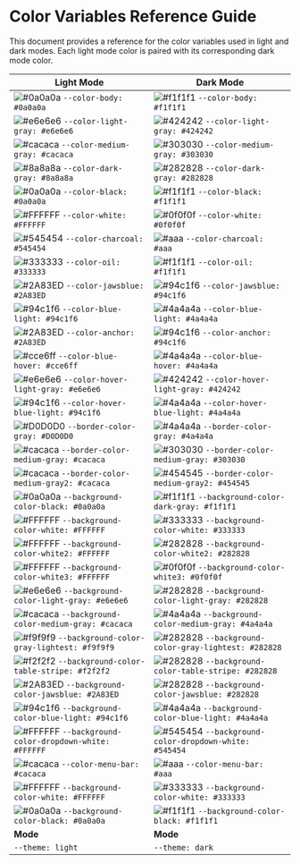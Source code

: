 # Color Variables Reference Guide

This document provides a reference for the color variables used in light and dark modes. Each light mode color is paired with its corresponding dark mode color.

| **Light Mode**                       | **Dark Mode**                        |
|--------------------------------------|--------------------------------------|
| ![#0a0a0a](https://via.placeholder.com/15/0a0a0a/000000?text=+) `--color-body: #0a0a0a` | ![#f1f1f1](https://via.placeholder.com/15/f1f1f1/000000?text=+) `--color-body: #f1f1f1` |
| ![#e6e6e6](https://via.placeholder.com/15/e6e6e6/000000?text=+) `--color-light-gray: #e6e6e6` | ![#424242](https://via.placeholder.com/15/424242/000000?text=+) `--color-light-gray: #424242` |
| ![#cacaca](https://via.placeholder.com/15/cacaca/000000?text=+) `--color-medium-gray: #cacaca` | ![#303030](https://via.placeholder.com/15/303030/000000?text=+) `--color-medium-gray: #303030` |
| ![#8a8a8a](https://via.placeholder.com/15/8a8a8a/000000?text=+) `--color-dark-gray: #8a8a8a` | ![#282828](https://via.placeholder.com/15/282828/000000?text=+) `--color-dark-gray: #282828` |
| ![#0a0a0a](https://via.placeholder.com/15/0a0a0a/000000?text=+) `--color-black: #0a0a0a` | ![#f1f1f1](https://via.placeholder.com/15/f1f1f1/000000?text=+) `--color-black: #f1f1f1` |
| ![#FFFFFF](https://via.placeholder.com/15/FFFFFF/000000?text=+) `--color-white: #FFFFFF` | ![#0f0f0f](https://via.placeholder.com/15/0f0f0f/000000?text=+) `--color-white: #0f0f0f` |
| ![#545454](https://via.placeholder.com/15/545454/000000?text=+) `--color-charcoal: #545454` | ![#aaa](https://via.placeholder.com/15/aaaaaa/000000?text=+) `--color-charcoal: #aaa` |
| ![#333333](https://via.placeholder.com/15/333333/000000?text=+) `--color-oil: #333333` | ![#f1f1f1](https://via.placeholder.com/15/f1f1f1/000000?text=+) `--color-oil: #f1f1f1` |
| ![#2A83ED](https://via.placeholder.com/15/2A83ED/000000?text=+) `--color-jawsblue: #2A83ED` | ![#94c1f6](https://via.placeholder.com/15/94c1f6/000000?text=+) `--color-jawsblue: #94c1f6` |
| ![#94c1f6](https://via.placeholder.com/15/94c1f6/000000?text=+) `--color-blue-light: #94c1f6` | ![#4a4a4a](https://via.placeholder.com/15/4a4a4a/000000?text=+) `--color-blue-light: #4a4a4a` |
| ![#2A83ED](https://via.placeholder.com/15/2A83ED/000000?text=+) `--color-anchor: #2A83ED` | ![#94c1f6](https://via.placeholder.com/15/94c1f6/000000?text=+) `--color-anchor: #94c1f6` |
| ![#cce6ff](https://via.placeholder.com/15/cce6ff/000000?text=+) `--color-blue-hover: #cce6ff` | ![#4a4a4a](https://via.placeholder.com/15/4a4a4a/000000?text=+) `--color-blue-hover: #4a4a4a` |
| ![#e6e6e6](https://via.placeholder.com/15/e6e6e6/000000?text=+) `--color-hover-light-gray: #e6e6e6` | ![#424242](https://via.placeholder.com/15/424242/000000?text=+) `--color-hover-light-gray: #424242` |
| ![#94c1f6](https://via.placeholder.com/15/94c1f6/000000?text=+) `--color-hover-blue-light: #94c1f6` | ![#4a4a4a](https://via.placeholder.com/15/4a4a4a/000000?text=+) `--color-hover-blue-light: #4a4a4a` |
| ![#D0D0D0](https://via.placeholder.com/15/D0D0D0/000000?text=+) `--border-color-gray: #D0D0D0` | ![#4a4a4a](https://via.placeholder.com/15/4a4a4a/000000?text=+) `--border-color-gray: #4a4a4a` |
| ![#cacaca](https://via.placeholder.com/15/cacaca/000000?text=+) `--border-color-medium-gray: #cacaca` | ![#303030](https://via.placeholder.com/15/303030/000000?text=+) `--border-color-medium-gray: #303030` |
| ![#cacaca](https://via.placeholder.com/15/cacaca/000000?text=+) `--border-color-medium-gray2: #cacaca` | ![#454545](https://via.placeholder.com/15/454545/000000?text=+) `--border-color-medium-gray2: #454545` |
| ![#0a0a0a](https://via.placeholder.com/15/0a0a0a/000000?text=+) `--background-color-black: #0a0a0a` | ![#f1f1f1](https://via.placeholder.com/15/f1f1f1/000000?text=+) `--background-color-dark-gray: #f1f1f1` |
| ![#FFFFFF](https://via.placeholder.com/15/FFFFFF/000000?text=+) `--background-color-white: #FFFFFF` | ![#333333](https://via.placeholder.com/15/333333/000000?text=+) `--background-color-white: #333333` |
| ![#FFFFFF](https://via.placeholder.com/15/FFFFFF/000000?text=+) `--background-color-white2: #FFFFFF` | ![#282828](https://via.placeholder.com/15/282828/000000?text=+) `--background-color-white2: #282828` |
| ![#FFFFFF](https://via.placeholder.com/15/FFFFFF/000000?text=+) `--background-color-white3: #FFFFFF` | ![#0f0f0f](https://via.placeholder.com/15/0f0f0f/000000?text=+) `--background-color-white3: #0f0f0f` |
| ![#e6e6e6](https://via.placeholder.com/15/e6e6e6/000000?text=+) `--background-color-light-gray: #e6e6e6` | ![#282828](https://via.placeholder.com/15/282828/000000?text=+) `--background-color-light-gray: #282828` |
| ![#cacaca](https://via.placeholder.com/15/cacaca/000000?text=+) `--background-color-medium-gray: #cacaca` | ![#4a4a4a](https://via.placeholder.com/15/4a4a4a/000000?text=+) `--background-color-medium-gray: #4a4a4a` |
| ![#f9f9f9](https://via.placeholder.com/15/f9f9f9/000000?text=+) `--background-color-gray-lightest: #f9f9f9` | ![#282828](https://via.placeholder.com/15/282828/000000?text=+) `--background-color-gray-lightest: #282828` |
| ![#f2f2f2](https://via.placeholder.com/15/f2f2f2/000000?text=+) `--background-color-table-stripe: #f2f2f2` | ![#282828](https://via.placeholder.com/15/282828/000000?text=+) `--background-color-table-stripe: #282828` |
| ![#2A83ED](https://via.placeholder.com/15/2A83ED/000000?text=+) `--background-color-jawsblue: #2A83ED` | ![#282828](https://via.placeholder.com/15/282828/000000?text=+) `--background-color-jawsblue: #282828` |
| ![#94c1f6](https://via.placeholder.com/15/94c1f6/000000?text=+) `--background-color-blue-light: #94c1f6` | ![#4a4a4a](https://via.placeholder.com/15/4a4a4a/000000?text=+) `--background-color-blue-light: #4a4a4a` |
| ![#FFFFFF](https://via.placeholder.com/15/FFFFFF/000000?text=+) `--background-color-dropdown-white: #FFFFFF` | ![#545454](https://via.placeholder.com/15/545454/000000?text=+) `--background-color-dropdown-white: #545454` |
| ![#cacaca](https://via.placeholder.com/15/cacaca/000000?text=+) `--color-menu-bar: #cacaca` | ![#aaa](https://via.placeholder.com/15/aaaaaa/000000?text=+) `--color-menu-bar: #aaa` |
| ![#FFFFFF](https://via.placeholder.com/15/FFFFFF/000000?text=+) `--background-color-white: #FFFFFF` | ![#333333](https://via.placeholder.com/15/333333/000000?text=+) `--background-color-white: #333333` |
| ![#0a0a0a](https://via.placeholder.com/15/0a0a0a/000000?text=+) `--background-color-black: #0a0a0a` | ![#f1f1f1](https://via.placeholder.com/15/f1f1f1/000000?text=+) `--background-color-black: #f1f1f1` |
| **Mode**                             | **Mode**                             |
| `--theme: light`                     | `--theme: dark`                      |
